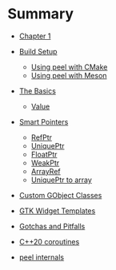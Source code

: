 # Summary

- [Chapter 1](./chapter_1.md)

- [Build Setup](build-setup.md)
    - [Using peel with CMake](using-peel-with-cmake.md)
    - [Using peel with Meson](using-peel-with-meson.md)
- [The Basics](the-basics.md)
    - [Value](value.md)
- [Smart Pointers]()
    - [RefPtr](ref-ptr.md)
    - [UniquePtr](unique-ptr.md)
    - [FloatPtr](float-ptr.md)
    - [WeakPtr](weak-ptr.md)
    - [ArrayRef](array-ref.md)
    - [UniquePtr to array](unique-ptr-arr.md)
- [Custom GObject Classes](custom-gobject-classes.md)
- [GTK Widget Templates](gtk-widget-templates.md)
- [Gotchas and Pitfalls](gotchas-and-pitfalls.md)
- [C++20 coroutines]()
- [peel internals]()
